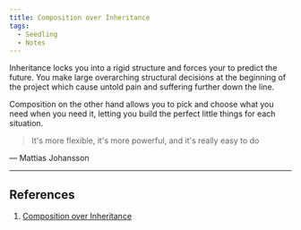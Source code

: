 ```yaml
---
title: Composition over Inheritance
tags:
  - Seedling
  - Notes
---
```


Inheritance locks you into a rigid structure and forces your to predict the future. You make large overarching structural decisions at the beginning of the project which cause untold pain and suffering further down the line.

Composition on the other hand allows you to pick and choose what you need when you need it, letting you build the perfect little things for each situation.

> It's more flexible, it's more powerful, and it's really easy to do

— Mattias Johansson

---

## References

1. [Composition over Inheritance](https://www.youtube.com/watch?v=wfMtDGfHWpA)
